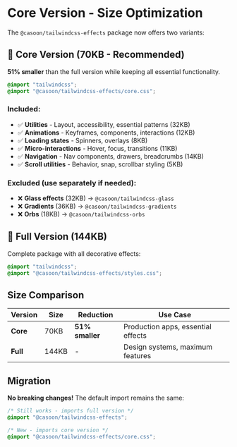 # Core Version - Size Optimization

The `@casoon/tailwindcss-effects` package now offers two variants:

## 🎯 **Core Version (70KB - Recommended)**

**51% smaller** than the full version while keeping all essential functionality.

```css
@import "tailwindcss";
@import "@casoon/tailwindcss-effects/core.css";
```

### Included:
- ✅ **Utilities** - Layout, accessibility, essential patterns (32KB)
- ✅ **Animations** - Keyframes, components, interactions (12KB) 
- ✅ **Loading states** - Spinners, overlays (8KB)
- ✅ **Micro-interactions** - Hover, focus, transitions (11KB)
- ✅ **Navigation** - Nav components, drawers, breadcrumbs (14KB)
- ✅ **Scroll utilities** - Behavior, snap, scrollbar styling (5KB)

### Excluded (use separately if needed):
- ❌ **Glass effects** (32KB) → `@casoon/tailwindcss-glass`
- ❌ **Gradients** (36KB) → `@casoon/tailwindcss-gradients`  
- ❌ **Orbs** (18KB) → `@casoon/tailwindcss-orbs`

## 🎨 **Full Version (144KB)**

Complete package with all decorative effects:

```css
@import "tailwindcss";
@import "@casoon/tailwindcss-effects/styles.css";
```

## Size Comparison

| Version | Size | Reduction | Use Case |
|---------|------|-----------|----------|
| **Core** | 70KB | **51% smaller** | Production apps, essential effects |
| **Full** | 144KB | - | Design systems, maximum features |

## Migration

**No breaking changes!** The default import remains the same:

```css
/* Still works - imports full version */
@import "@casoon/tailwindcss-effects";

/* New - imports core version */  
@import "@casoon/tailwindcss-effects/core.css";
```
